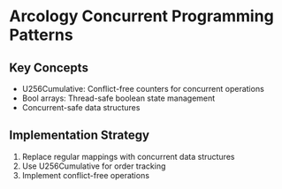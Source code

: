 # Arcology Concurrent Programming Patterns

## Key Concepts
- U256Cumulative: Conflict-free counters for concurrent operations
- Bool arrays: Thread-safe boolean state management
- Concurrent-safe data structures

## Implementation Strategy
1. Replace regular mappings with concurrent data structures
2. Use U256Cumulative for order tracking
3. Implement conflict-free operations